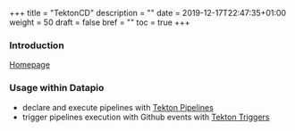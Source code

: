 +++
title = "TektonCD"
description = ""
date = 2019-12-17T22:47:35+01:00
weight = 50
draft = false
bref = ""
toc = true
+++

### Introduction

[Homepage](https://tekton.dev)

### Usage within Datapio

 - declare and execute pipelines with [Tekton Pipelines](https://github.com/tekton/pipeline)
 - trigger pipelines execution with Github events with [Tekton Triggers](https://github.com/tekton/triggers)
